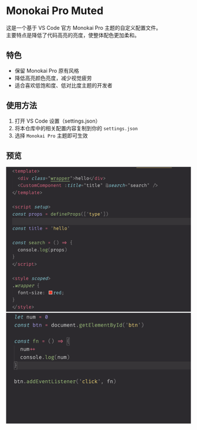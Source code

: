 # Monokai Pro Muted

这是一个基于 VS Code 官方 Monokai Pro 主题的自定义配置文件。  
主要特点是降低了代码高亮的亮度，使整体配色更加柔和。

## 特色

- 保留 Monokai Pro 原有风格
- 降低高亮颜色亮度，减少视觉疲劳
- 适合喜欢低饱和度、低对比度主题的开发者

## 使用方法

1. 打开 VS Code 设置（settings.json）
2. 将本仓库中的相关配置内容复制到你的 `settings.json`
3. 选择 `Monokai Pro` 主题即可生效

## 预览

![vue](image-1.png)
![js](image-2.png)
